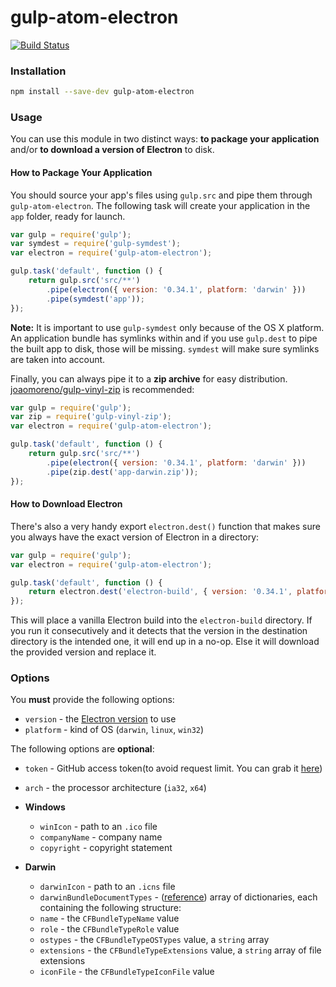 # gulp-atom-electron

[![Build Status](https://travis-ci.org/joaomoreno/gulp-atom-electron.svg?branch=master)](https://travis-ci.org/joaomoreno/gulp-atom-electron)

### Installation

```bash
npm install --save-dev gulp-atom-electron
```

### Usage

You can use this module in two distinct ways: **to package your application** and/or
**to download a version of Electron** to disk.

#### How to Package Your Application

You should source your app's files using `gulp.src` and pipe them through
`gulp-atom-electron`. The following task will create your application in
the `app` folder, ready for launch.

```javascript
var gulp = require('gulp');
var symdest = require('gulp-symdest');
var electron = require('gulp-atom-electron');

gulp.task('default', function () {
	return gulp.src('src/**')
		.pipe(electron({ version: '0.34.1', platform: 'darwin' }))
		.pipe(symdest('app'));
});
```

**Note:** It is important to use `gulp-symdest` only because of the OS X
platform. An application bundle has symlinks within and if you use `gulp.dest`
to pipe the built app to disk, those will be missing. `symdest` will make
sure symlinks are taken into account.

Finally, you can always pipe it to a **zip archive** for easy distribution.
[joaomoreno/gulp-vinyl-zip](https://github.com/joaomoreno/gulp-vinyl-zip) is recommended:

```javascript
var gulp = require('gulp');
var zip = require('gulp-vinyl-zip');
var electron = require('gulp-atom-electron');

gulp.task('default', function () {
	return gulp.src('src/**')
		.pipe(electron({ version: '0.34.1', platform: 'darwin' }))
		.pipe(zip.dest('app-darwin.zip'));
});
```

#### How to Download Electron

There's also a very handy export `electron.dest()` function that
makes sure you always have the exact version of Electron in a directory:

```javascript
var gulp = require('gulp');
var electron = require('gulp-atom-electron');

gulp.task('default', function () {
	return electron.dest('electron-build', { version: '0.34.1', platform: 'darwin' });
});
```

This will place a vanilla Electron build into the `electron-build` directory.
If you run it consecutively and it detects that the version in the destination directory
is the intended one, it will end up in a no-op. Else it will download the provided version
and replace it.


### Options

You **must** provide the following options:
- `version` - the [Electron version](https://github.com/atom/electron/releases) to use
- `platform` - kind of OS (`darwin`, `linux`, `win32`)

The following options are **optional**:

- `token` - GitHub access token(to avoid request limit. You can grab it [here](https://github.com/settings/tokens))

- `arch` - the processor architecture (`ia32`, `x64`)

- **Windows**
	- `winIcon` - path to an `.ico` file
	- `companyName` - company name
	- `copyright` - copyright statement
	
- **Darwin**
	- `darwinIcon` - path to an `.icns` file
	- `darwinBundleDocumentTypes` - ([reference](https://developer.apple.com/library/ios/documentation/filemanagement/conceptual/documentinteraction_topicsforios/Articles/RegisteringtheFileTypesYourAppSupports.html)) array of dictionaries, each containing the following structure:
	 - `name` - the `CFBundleTypeName` value
	 - `role` - the `CFBundleTypeRole` value
	 - `ostypes` - the `CFBundleTypeOSTypes` value, a `string` array
	 - `extensions` - the `CFBundleTypeExtensions` value, a `string` array of file extensions
	 - `iconFile` - the `CFBundleTypeIconFile` value
